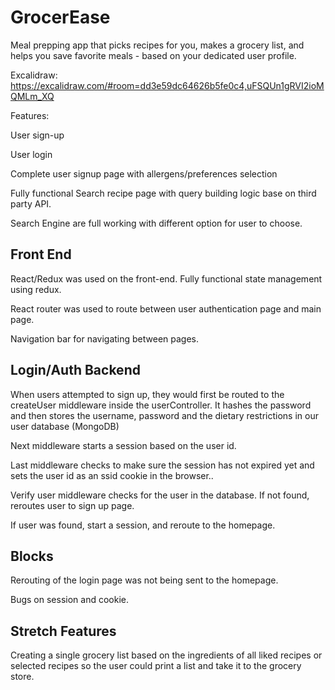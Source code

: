 # GrocerEase

Meal prepping app that picks recipes for you, makes a grocery list, and helps you save favorite meals - based on your dedicated user profile.

Excalidraw: https://excalidraw.com/#room=dd3e59dc64626b5fe0c4,uFSQUn1gRVI2ioMQMLm_XQ

Features:

User sign-up

User login

Complete user signup page with allergens/preferences selection

Fully functional Search recipe page with query building logic base on third party API.

Search Engine are full working with different option for user to choose.

## Front End

React/Redux was used on the front-end. Fully functional state management using redux.

React router was used to route between user authentication page and main page.

Navigation bar for navigating between pages.

## Login/Auth Backend

When users attempted to sign up, they would first be routed to the createUser middleware inside the userController. It hashes the password and then stores the username, password and the dietary restrictions in our user database (MongoDB)

Next middleware starts a session based on the user id.

Last middleware checks to make sure the session has not expired yet and sets the user id as an ssid cookie in the browser..

Verify user middleware checks for the user in the database. If not found, reroutes user to sign up page.

If user was found, start a session, and reroute to the homepage.

## Blocks

Rerouting of the login page was not being sent to the homepage.

Bugs on session and cookie.

## Stretch Features

Creating a single grocery list based on the ingredients of all liked recipes or selected recipes so the user could print a list and take it to the grocery store.
